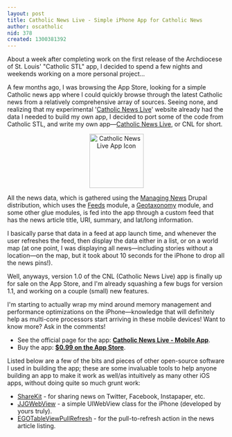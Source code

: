 ```yaml
---
layout: post
title: Catholic News Live - Simple iPhone App for Catholic News
author: oscatholic
nid: 378
created: 1300381392
---
```

<p>About a week after completing work on the first release of the Archdiocese of St. Louis' "Catholic STL" app, I decided to spend a few nights and weekends working on a more personal project...</p><p>A few months ago, I was browsing the App Store, looking for a simple Catholic news app where I could quickly browse through the latest Catholic news from a relatively comprehensive array of sources. Seeing none, and realizing that my experimental '<a href="http://catholicnewslive.com/">Catholic News Live</a>' website already had the data I needed to build my own app, I decided to port some of the code from Catholic STL, and write my own app—<a href="http://catholicnewslive.com/about/mobile-app">Catholic News Live</a>, or CNL for short.</p><p style="text-align: center;"><a href="http://itunes.apple.com/us/app/catholic-news-live/id422525557?mt=8"><img src="http://www.opensourcecatholic.com/sites/opensourcecatholic.com/files/user-uploads/oscatholic/App%20Icon.png" alt="Catholic News Live App Icon" width="125" height="125" /></a></p><!--break--><p>All the news data, which is gathered using the <a href="http://managingnews.com/">Managing News</a> Drupal distribution, which uses the <a href="http://drupal.org/project/feeds">Feeds</a> module, a <a href="http://drupal.org/project/geotaxonomy">Geotaxonomy</a> module, and some other glue modules, is fed into the app through a custom feed that has the news article title, URI, summary, and lat/long information.</p><p>I basically parse that data in a feed at app launch time, and whenever the user refreshes the feed, then display the data either in a list, or on a world map (at one point, I was displaying all news—including stories without a location—on the map, but it took about 10 seconds for the iPhone to drop all the news pins!).</p><p>Well, anyways, version 1.0 of the CNL (Catholic News Live) app is finally up for sale on the App Store, and I'm already squashing a few bugs for version 1.1, and working on a couple (small) new features.</p><p>I'm starting to actually wrap my mind around memory management and performance optimizations on the iPhone—knowledge that will definitely help as multi-core processors start arriving in these mobile devices! Want to know more? Ask in the comments!</p><ul><li>See the official page for the app: <strong><a href="http://catholicnewslive.com/about/mobile-app">Catholic News Live - Mobile App</a></strong>.</li><li>Buy the app: <strong><a href="http://itunes.apple.com/us/app/catholic-news-live/id422525557?mt=8">$0.99 on the App Store</a></strong>.</li></ul><p>Listed below are a few of the bits and pieces of other open-source software I used in building the app; these are some invaluable tools to help anyone building an app to make it work as well/as intuitively as many other iOS apps, without doing quite so much grunt work:</p><ul><li><a href="http://www.getsharekit.com/">ShareKit</a> - for sharing news on Twitter, Facebook, Instapaper, etc.</li><li><a href="http://www.midwesternmac.com/jjgwebview">JJGWebView</a> - a simple UIWebView class for the iPhone (developed by yours truly).</li><li><a href="https://github.com/enormego/EGOTableViewPullRefresh">EGOTableViewPullRefresh</a> - for the pull-to-refresh action in the news article listing.</li></ul>
